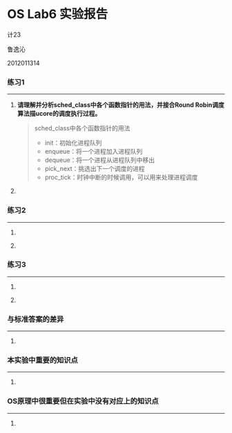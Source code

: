 # OS Lab6 实验报告

计23

鲁逸沁

2012011314

### 练习1
---
1.	<b>请理解并分析sched_class中各个函数指针的用法，并接合Round Robin调度算法描ucore的调度执行过程。</b>

	> sched_class中各个函数指针的用法
	> * init：初始化进程队列
	> * enqueue：将一个进程加入进程队列
	> * dequeue：将一个进程从进程队列中移出
	> * pick_next：挑选出下一个调度的进程
	> * proc_tick：时钟中断的时候调用，可以用来处理进程调度
	


2.	<b></b>
	

### 练习2
---
1.	<b></b>


2.	<b></b>


### 练习3
---
1.	<b></b>
	
	
2.	<b></b>

### 与标准答案的差异
---
1.	

### 本实验中重要的知识点
---
1.	

### OS原理中很重要但在实验中没有对应上的知识点
---
1.	

